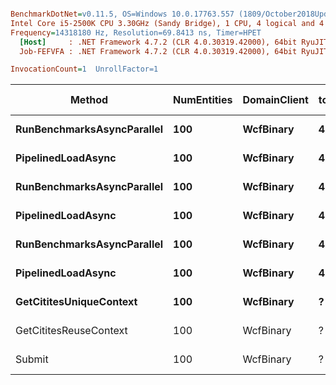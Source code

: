 ``` ini

BenchmarkDotNet=v0.11.5, OS=Windows 10.0.17763.557 (1809/October2018Update/Redstone5)
Intel Core i5-2500K CPU 3.30GHz (Sandy Bridge), 1 CPU, 4 logical and 4 physical cores
Frequency=14318180 Hz, Resolution=69.8413 ns, Timer=HPET
  [Host]     : .NET Framework 4.7.2 (CLR 4.0.30319.42000), 64bit RyuJIT-v4.7.3416.0
  Job-FEFVFA : .NET Framework 4.7.2 (CLR 4.0.30319.42000), 64bit RyuJIT-v4.7.3416.0

InvocationCount=1  UnrollFactor=1  

```
|                     Method | NumEntities | DomainClient | total | concurrent | depth |        Mean |      Error |       StdDev |      Median |     Gen 0 |   Gen 1 | Gen 2 |  Allocated |
|--------------------------- |------------ |------------- |------ |----------- |------ |------------:|-----------:|-------------:|------------:|----------:|--------:|------:|-----------:|
| **RunBenchmarksAsyncParallel** |         **100** |    **WcfBinary** |   **400** |          **1** |     **?** |  **1,005.3 us** |  **19.642 us** |    **20.170 us** |  **1,012.8 us** |   **62.5000** |  **2.5000** |     **-** |  **214.83 KB** |
|         **PipelinedLoadAsync** |         **100** |    **WcfBinary** |   **400** |          **?** |     **1** |  **1,007.3 us** |  **12.534 us** |    **11.111 us** |  **1,004.8 us** |   **65.0000** |  **2.5000** |     **-** |  **214.72 KB** |
| **RunBenchmarksAsyncParallel** |         **100** |    **WcfBinary** |   **400** |          **2** |     **?** |    **563.9 us** |  **10.742 us** |    **11.494 us** |    **564.3 us** |   **57.5000** |  **2.5000** |     **-** |  **218.96 KB** |
|         **PipelinedLoadAsync** |         **100** |    **WcfBinary** |   **400** |          **?** |     **2** |    **512.8 us** |  **10.974 us** |    **26.504 us** |    **504.9 us** |   **57.5000** |  **2.5000** |     **-** |  **219.38 KB** |
| **RunBenchmarksAsyncParallel** |         **100** |    **WcfBinary** |   **400** |          **4** |     **?** |    **432.6 us** |   **5.999 us** |     **5.318 us** |    **432.6 us** |   **55.0000** |  **7.5000** |     **-** |  **221.87 KB** |
|         **PipelinedLoadAsync** |         **100** |    **WcfBinary** |   **400** |          **?** |     **4** |    **383.9 us** |   **7.166 us** |     **7.038 us** |    **384.4 us** |   **57.5000** | **10.0000** |     **-** |  **223.48 KB** |
|    **GetCititesUniqueContext** |         **100** |    **WcfBinary** |     **?** |          **?** |     **?** |  **3,773.9 us** |  **73.435 us** |    **78.574 us** |  **3,795.8 us** |         **-** |       **-** |     **-** |   **887.7 KB** |
|     GetCititesReuseContext |         100 |    WcfBinary |     ? |          ? |     ? |  1,905.9 us |  37.855 us |    88.484 us |  1,890.0 us |         - |       - |     - |   319.7 KB |
|                     Submit |         100 |    WcfBinary |     ? |          ? |     ? | 13,610.3 us | 423.841 us | 1,202.367 us | 13,947.4 us | 1000.0000 |       - |     - | 3741.66 KB |
